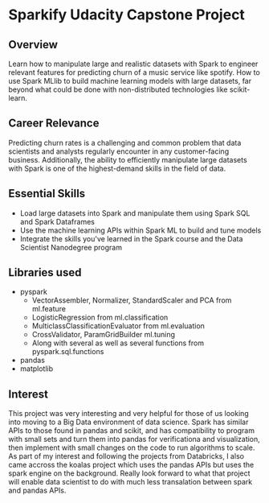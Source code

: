 # Sparkify Udacity Capstone Project

## Overview
Learn how to manipulate large and realistic datasets with Spark to engineer relevant features for predicting churn of a music service like spotify. How to use Spark MLlib to build machine learning models with large datasets, far beyond what could be done with non-distributed technologies like scikit-learn.

## Career Relevance
Predicting churn rates is a challenging and common problem that data scientists and analysts regularly encounter in any customer-facing business. Additionally, the ability to efficiently manipulate large datasets with Spark is one of the highest-demand skills in the field of data.

## Essential Skills
- Load large datasets into Spark and manipulate them using Spark SQL and Spark Dataframes
- Use the machine learning APIs within Spark ML to build and tune models
- Integrate the skills you've learned in the Spark course and the Data Scientist Nanodegree program

## Libraries used
- pyspark
    * VectorAssembler, Normalizer, StandardScaler and PCA from ml.feature
    * LogisticRegression from ml.classification
    * MulticlassClassificationEvaluator from ml.evaluation
    * CrossValidator, ParamGridBuilder ml.tuning
    * Along with several as well as several functions from pyspark.sql.functions
- pandas
- matplotlib

## Interest
This project was very interesting and very helpful for those of us looking into moving to a Big Data environment of data science. Spark has similar APIs to those found in pandas and scikit, and has compatibility to program with small sets and turn them into pandas for verificationa and visualization, then implement with small changes on the code to run algorithms to scale.
As part of my interest and following the projects from Databricks, I also came accross the koalas project which uses the pandas APIs but uses the spark engine on the background. Really look forward to what that project will enable data scientist to do with much less transalation between spark and pandas APIs.
